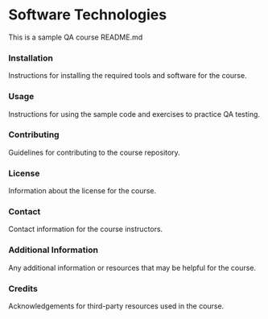 # Software Technologies
This is a sample QA course README.md
### Installation
Instructions for installing the required tools and software for the course.
### Usage
Instructions for using the sample code and exercises to practice QA testing.
### Contributing
Guidelines for contributing to the course repository.
### License
Information about the license for the course.
### Contact
Contact information for the course instructors.
### Additional Information
Any additional information or resources that may be helpful for the course.
### Credits
Acknowledgements for third-party resources used in the course.